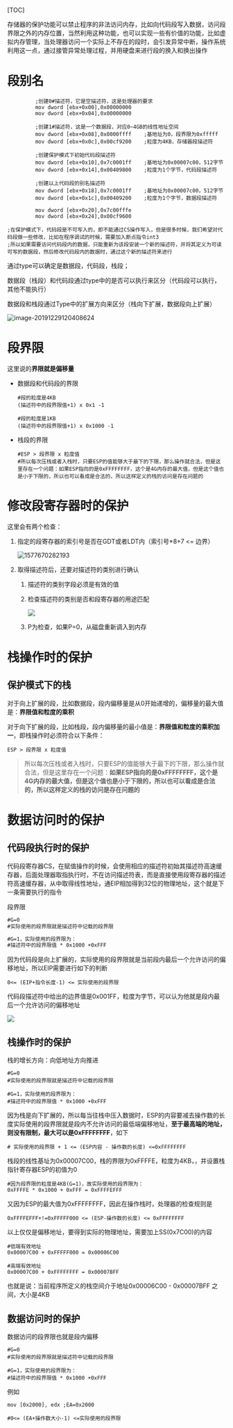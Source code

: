 [TOC]

存储器的保护功能可以禁止程序的非法访问内存，比如向代码段写入数据，访问段界限之外的内存位置，当然利用这种功能，也可以实现一些有价值的功能，比如虚拟内存管理，当处理器访问一个实际上不存在的段时，会引发异常中断，操作系统利用这一点，通过接管异常处理过程，并用硬盘来进行段的换入和换出操作

# 段别名

```assembly
         ;创建0#描述符，它是空描述符，这是处理器的要求
         mov dword [ebx+0x00],0x00000000
         mov dword [ebx+0x04],0x00000000  

         ;创建1#描述符，这是一个数据段，对应0~4GB的线性地址空间
         mov dword [ebx+0x08],0x0000ffff    ;基地址为0，段界限为0xfffff
         mov dword [ebx+0x0c],0x00cf9200    ;粒度为4KB，存储器段描述符 

         ;创建保护模式下初始代码段描述符
         mov dword [ebx+0x10],0x7c0001ff    ;基地址为0x00007c00，512字节 
         mov dword [ebx+0x14],0x00409800    ;粒度为1个字节，代码段描述符 

         ;创建以上代码段的别名描述符
         mov dword [ebx+0x18],0x7c0001ff    ;基地址为0x00007c00，512字节
         mov dword [ebx+0x1c],0x00409200    ;粒度为1个字节，数据段描述符

         mov dword [ebx+0x20],0x7c00fffe
         mov dword [ebx+0x24],0x00cf9600
         
;在保护模式下，代码段是不可写入的，即不能通过CS操作写入，但是很多时候，我们希望对代码段做一些修改，比如在程序调试的时候，需要加入断点指令int3
;所以如果需要访问代码段内的数据，只能重新为该段安装一个新的描述符，并将其定义为可读可写的数据段，然后修改代码段内的数据时，通过这个新的描述符来进行
```



通过type可以确定是数据段，代码段，栈段；

数据段（栈段）和代码段通过type中的是否可以执行来区分（代码段可以执行，其他不能执行）

数据段和栈段通过Type中的扩展方向来区分（栈向下扩展，数据段向上扩展）



![image-20191229120408624](https://github.com/chenyansong1/note/blob/master/images/linux/x86/image-20191229120408624.png?raw=true)





# 段界限

这里说的**界限就是偏移量**

* 数据段和代码段的界限

  ```shell
  #段的粒度是4KB
  (描述符中的段界限值+1) x 0x1 -1
  
  #段的粒度是1KB
  (描述符中的段界限值+1) x 0x1000 -1
  ```



* 栈段的界限

  ```shell
  #ESP > 段界限 x 粒度值
  #所以每次压栈或者入栈时，只要ESP的值能够大于最下的下限，那么操作就合法，但是这里存在一个问题：如果ESP指向的是0xFFFFFFFF，这个是4G内存的最大值，但是这个值也是小于下限的，所以也可以看成是合法的，所以这样定义的栈的访问是存在问题的
  ```


# 修改段寄存器时的保护

这里会有两个检查：

1. 指定的段寄存器的索引号是否在GDT或者LDT内（索引号*8+7 <= 边界）

   ![1577670282193](https://github.com/chenyansong1/note/blob/master/images/linux/x86/1577670282193.png?raw=true)

2. 取得描述符后，还要对描述符的类别进行确认

   1. 描述符的类别字段必须是有效的值

   2. 检查描述符的类别是否和段寄存器的用途匹配

      ![](https://github.com/chenyansong1/note/blob/master/images/linux/x86/1577671227844.png?raw=true)
      
   3. P为检查，如果P=0，从磁盘重新调入到内存

# 栈操作时的保护

## 保护模式下的栈

对于向上扩展的段，比如数据段，段内偏移量是从0开始递增的，偏移量的最大值是：**界限值和粒度的乘积**

对于向下扩展的段，比如栈段，段内偏移量的最小值是：**界限值和粒度的乘积加一**，即栈操作时必须符合以下条件：

```shell
ESP > 段界限 x 粒度值
```

> 所以每次压栈或者入栈时，只要ESP的值能够大于最下的下限，那么操作就合法，但是这里存在一个问题：**如果ESP指向的是0xFFFFFFFF，这个是4G内存的最大值，但是这个值也是小于下限的，所以也可以看成是合法的，所以这样定义的栈的访问是存在问题的**



# 数据访问时的保护

## 代码段执行时的保护

代码段寄存器CS，在赋值操作的时候，会使用相应的描述符初始其描述符高速缓存器，后面处理器取指执行时，不在访问描述符表，而是直接使用段寄存器的描述符高速缓存器，从中取得线性地址，通EIP相加得到32位的物理地址，这个就是下一条需要执行的指令

段界限

```cmd
#G=0
#实际使用的段界限就是描述符中记载的段界限

#G=1，实际使用的段界限为：
#描述符中的段界限值 * 0x1000 +0xFFF
```

因为代码段是向上扩展的，实际使用的段界限就是当前段内最后一个允许访问的偏移地址，所以EIP需要进行如下的判断

```shell
0<= (EIP+指令长度-1) <= 实际使用的段界限
```

代码段描述符中给出的边界值是0x001FF，粒度为字节，可以认为他就是段内最后一个允许访问的偏移地址

![](https://github.com/chenyansong1/note/blob/master/images/linux/x86/image-20191230194241052.png?raw=true)

## 栈操作时的保护

栈的增长方向：向低地址方向推进

```shell
#G=0
#实际使用的段界限就是描述符中记载的段界限

#G=1，实际使用的段界限为：
#描述符中的段界限值 * 0x1000 +0xFFF
```

因为栈是向下扩展的，所以每当往栈中压入数据时，ESP的内容要减去操作数的长度实际使用的段界限就是段内不允许访问的最低端偏移地址，**至于最高端的地址，则没有限制，最大可以是0xFFFFFFFF**，如下

```shell
# 实际使用的段界限 + 1 <= (ESP内容 - 操作数的长度) <=0xFFFFFFFF
```

栈段的线性基址为0x00007C00，栈的界限为0xFFFFE，粒度为4KB，，并设置栈指针寄存器ESP的初值为0

```shell
#因为段界限的粒度是4KB(G=1)，故实际使用的段界限为：
0xFFFFE * 0x1000 + 0xFFF = 0xFFFFEFFF
```

又因为ESP的最大值为0xFFFFFFFF，因此在操作栈时，处理器的检查规则是

```shell
0xFFFFEFFF+!=0xFFFFF000 <= (ESP-操作数的长度) <= 0xFFFFFFFF
```

以上仅仅是偏移地址，要得到实际的物理地址，需要加上SS(0x7C00)的内容

```shell
#低端有效地址
0x00007C00 + 0xFFFFF000 = 0x00006C00

#高端有效地址
0x00007C00 + 0xFFFFFFFF = 0x00007BFF
```

也就是说：当前程序所定义的栈空间介于地址0x00006C00 - 0x00007BFF 之间，大小是4KB



## 数据访问时的保护

数据访问的段界限也就是段内偏移

```shell
#G=0
#实际使用的段界限就是描述符中记载的段界限

#G=1，实际使用的段界限为：
#描述符中的段界限值 * 0x1000 +0xFFF
```

例如

```assembly
mov [0x2000], edx ;EA=0x2000

#0<= (EA+操作数大小-1) <=实际使用的段界限
```









